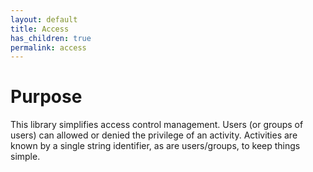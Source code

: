 ```yaml
---
layout: default
title: Access
has_children: true
permalink: access
---
```




# Purpose

This library simplifies access control management.
Users (or groups of users) can allowed or denied the privilege of an activity.
Activities are known by a single string identifier, as are users/groups, to keep things simple.
